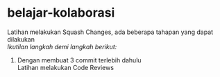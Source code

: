# belajar-kolaborasi
Latihan melakukan Squash Changes, ada beberapa tahapan yang dapat dilakukan  
*Ikutilan langkah demi langkah berikut:*<br> 
1. Dengan membuat 3 commit terlebih dahulu <br>
Latihan melakukan Code Reviews
